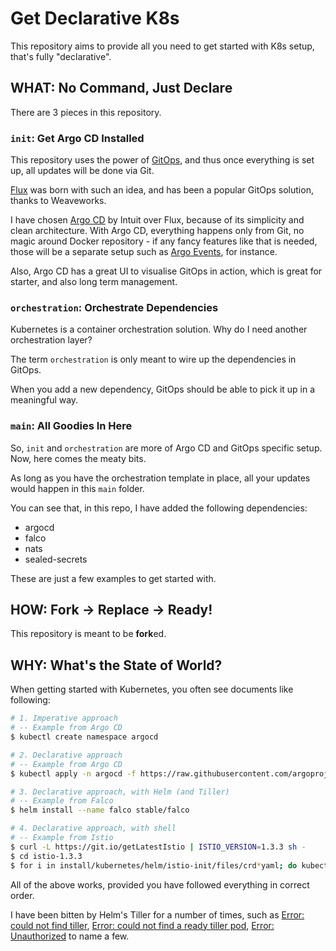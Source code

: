 # Get Declarative K8s

This repository aims to provide all you need to get started with K8s setup, that's fully "declarative".

## WHAT: No Command, Just Declare

There are 3 pieces in this repository.

### `init`: Get Argo CD Installed

This repository uses the power of [GitOps](https://www.weave.works/technologies/gitops/), and thus once everything is set up, all updates will be done via Git.

[Flux](https://github.com/fluxcd/flux) was born with such an idea, and has been a popular GitOps solution, thanks to Weaveworks.

I have chosen [Argo CD](https://argoproj.github.io/argo-cd/) by Intuit over Flux, because of its simplicity and clean architecture. With Argo CD, everything happens only from Git, no magic around Docker repository - if any fancy features like that is needed, those will be a separate setup such as [Argo Events](https://argoproj.github.io/argo-events/), for instance.

Also, Argo CD has a great UI to visualise GitOps in action, which is great for starter, and also long term management.

### `orchestration`: Orchestrate Dependencies

Kubernetes is a container orchestration solution. Why do I need another orchestration layer?

The term `orchestration` is only meant to wire up the dependencies in GitOps.

When you add a new dependency, GitOps should be able to pick it up in a meaningful way.

### `main`: All Goodies In Here

So, `init` and `orchestration` are more of Argo CD and GitOps specific setup. Now, here comes the meaty bits.

As long as you have the orchestration template in place, all your updates would happen in this `main` folder.

You can see that, in this repo, I have added the following dependencies:

- argocd
- falco
- nats
- sealed-secrets

These are just a few examples to get started with.

## HOW: Fork -> Replace -> Ready!

This repository is meant to be **fork**ed.

## WHY: What's the State of World?

When getting started with Kubernetes, you often see documents like following:

```bash
# 1. Imperative approach
# -- Example from Argo CD
$ kubectl create namespace argocd

# 2. Declarative approach
# -- Example from Argo CD
$ kubectl apply -n argocd -f https://raw.githubusercontent.com/argoproj/argo-cd/stable/manifests/install.yaml

# 3. Declarative approach, with Helm (and Tiller)
# -- Example from Falco
$ helm install --name falco stable/falco

# 4. Declarative approach, with shell
# -- Example from Istio
$ curl -L https://git.io/getLatestIstio | ISTIO_VERSION=1.3.3 sh -
$ cd istio-1.3.3
$ for i in install/kubernetes/helm/istio-init/files/crd*yaml; do kubectl apply -f $i; done
```

All of the above works, provided you have followed everything in correct order.

I have been bitten by Helm's Tiller for a number of times, such as [Error: could not find tiller](https://github.com/helm/helm/issues/4685), [Error: could not find a ready tiller pod](https://github.com/helm/helm/issues/2064), [Error: Unauthorized](https://github.com/helm/helm/issues/6315) to name a few.
